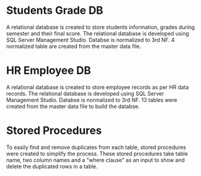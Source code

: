 # Students Grade DB
A relational database is created to store students information, grades during semester and their final score.
The relational database is developed using SQL Server Management Studio. 
Databse is normalized to 3rd NF.
4 normalized table are created from the master data file.


# HR Employee DB
A relational database is created to store employee records as per HR data records.
The relational database is developed using SQL Server Management Studio.
Databse is normalized to 3rd NF.
13 tables were created from the master data file to build the databse.

# Stored Procedures
To easily find and remove duplicates from each table, stored procedures were created to simplify the process. 
These stored procedures take table name, two column names and a "where clause" as an input to show and delete the duplicated rows in a table.

